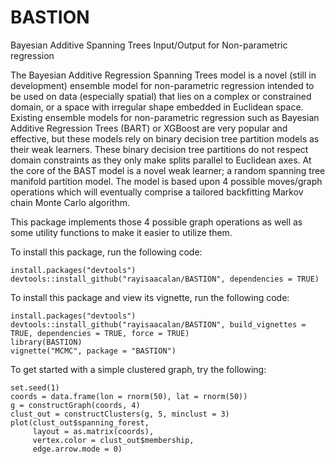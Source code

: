 # BASTION
Bayesian Additive Spanning Trees Input/Output for Non-parametric regression

The Bayesian Additive Regression Spanning Trees model is a novel (still in development) ensemble model
for non-parametric regression intended to be used on data (especially spatial) that lies on a complex or
constrained domain, or a space with irregular shape embedded in Euclidean space. Existing ensemble
models for non-parametric regression such as Bayesian Additive Regression Trees (BART) or XGBoost are
very popular and effective, but these models rely on binary decision tree partition models as their weak
learners. These binary decision tree partitions do not respect domain constraints as they only make splits
parallel to Euclidean axes. At the core of the BAST model is a novel weak learner; a random spanning tree
manifold partition model. The model is based upon 4 possible moves/graph operations which will eventually
comprise a tailored backfitting Markov chain Monte Carlo algorithm.

This package implements those 4 possible graph operations as well as some utility functions to make it easier to
utilize them.

To install this package, run the following code:

```
install.packages("devtools")
devtools::install_github("rayisaacalan/BASTION", dependencies = TRUE)
```

To install this package and view its vignette, run the following code:

```
install.packages("devtools")
devtools::install_github("rayisaacalan/BASTION", build_vignettes = TRUE, dependencies = TRUE, force = TRUE)
library(BASTION)
vignette("MCMC", package = "BASTION")
```
To get started with a simple clustered graph, try the following:

```
set.seed(1)
coords = data.frame(lon = rnorm(50), lat = rnorm(50))
g = constructGraph(coords, 4)
clust_out = constructClusters(g, 5, minclust = 3)
plot(clust_out$spanning_forest,
     layout = as.matrix(coords),
     vertex.color = clust_out$membership,
     edge.arrow.mode = 0)
```


